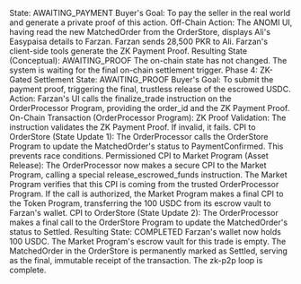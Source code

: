 State: AWAITING_PAYMENT
Buyer's Goal: To pay the seller in the real world and generate a private proof of this action.
Off-Chain Action:
The ANOMI UI, having read the new MatchedOrder from the OrderStore, displays Ali's Easypaisa details to Farzan.
Farzan sends 28,500 PKR to Ali.
Farzan's client-side tools generate the ZK Payment Proof.
Resulting State (Conceptual): AWAITING_PROOF
The on-chain state has not changed. The system is waiting for the final on-chain settlement trigger.
Phase 4: ZK-Gated Settlement
State: AWAITING_PROOF
Buyer's Goal: To submit the payment proof, triggering the final, trustless release of the escrowed USDC.
Action: Farzan's UI calls the finalize_trade instruction on the OrderProcessor Program, providing the order_id and the ZK Payment Proof.
On-Chain Transaction (OrderProcessor Program):
ZK Proof Validation: The instruction validates the ZK Payment Proof. If invalid, it fails.
CPI to OrderStore (State Update 1): The OrderProcessor calls the OrderStore Program to update the MatchedOrder's status to PaymentConfirmed. This prevents race conditions.
Permissioned CPI to Market Program (Asset Release): The OrderProcessor now makes a secure CPI to the Market Program, calling a special release_escrowed_funds instruction.
The Market Program verifies that this CPI is coming from the trusted OrderProcessor Program.
If the call is authorized, the Market Program makes a final CPI to the Token Program, transferring the 100 USDC from its escrow vault to Farzan's wallet.
CPI to OrderStore (State Update 2): The OrderProcessor makes a final call to the OrderStore Program to update the MatchedOrder's status to Settled.
Resulting State: COMPLETED
Farzan's wallet now holds 100 USDC.
The Market Program's escrow vault for this trade is empty.
The MatchedOrder in the OrderStore is permanently marked as Settled, serving as the final, immutable receipt of the transaction.
The zk-p2p loop is complete.
